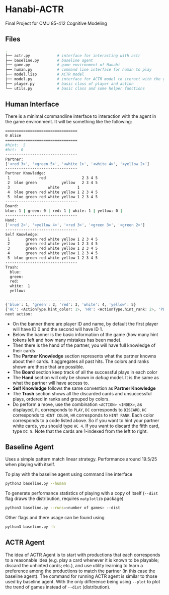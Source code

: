 # Hanabi-ACTR
Final Project for CMU 85-412 Cognitive Modeling

## Files
```sh
.
├── actr.py            # interface for interacting with actr
├── baseline.py        # baseline agent
├── game.py            # game environment of Hanabi
├── human.py           # command line interface for human to play
├── model.lisp         # ACTR model
├── model.py           # interface for ACTR model to iteract with the game environment
├── player.py          # basic class of player and action
└── utils.py           # basic class and some helper functions
```

## Human Interface
There is a minimal commandline interface to interaction with the agent in the game environment. It will be something like the following:
```sh
================================
0 Alice
================================
#hint:  5
#hit:  0
--------------------------------
Partner: 
['<red 3>', '<green 5>', '<white 1>', '<white 4>', '<yellow 2>']
--------------------------------
Partner Knowledge: 
 1             red                2 3 4 5
 2  blue green           yellow   2 3 4 5
 3                 white        1        
 4  blue green red white yellow 1 2 3 4 5
 5  blue green red white yellow 1 2 3 4 5
--------------------------------
Board:
blue: 1 | green: 0 | red: 1 | white: 1 | yellow: 0 |
--------------------------------
Hand: 
['<red 2>', '<yellow 4>', '<red 3>', '<green 3>', '<green 2>']
--------------------------------
Self Knowledge: 
 1       green red white yellow 1 2 3 4 5
 2       green red white yellow 1 2 3 4 5
 3       green red white yellow 1 2 3 4 5
 4       green red white yellow 1 2 3 4 5
 5  blue green red white yellow 1 2 3 4 5
--------------------------------
Trash:
  blue:   
  green:  
  red:    
  white:  1 
  yellow: 

--------------------------------
{'blue': 1, 'green': 2, 'red': 3, 'white': 4, 'yellow': 5}
{'HC': <ActionType.hint_color: 1>, 'HR': <ActionType.hint_rank: 2>, 'PL': <ActionType.play: 3>, 'DC': <ActionType.discard: 4>}
next action: 
```

* On the banner there are player ID and name, by default the first player will have ID 0 and the second will have ID 1.
* Below the banner is the basic information of the game (how many hint tokens left and how many mistakes has been made).
* Then there is the hand of the partner, you will have full knowledge of their cards
* The **Partner Knowledge** section represents what the partner knowns about their cards. It aggregates all past hits. The colors and ranks shown are those that are possible.
* The **Board** section keep track of all the successful plays in each color
* The **Hand** section will only be shown in *debug* model. It is the same as what the partner will have access to.
* **Self Knowledge** follows the same convention as **Partner Knowledge**
* The **Trash** section shows all the discarded cards and unsuccessful plays, ordered in ranks and grouped by colors.
* Do perform a move, use the combination `<ACTION> <INDEX>`, as displayed, `PL` corresponds to `PLAY`, `DC` corresponds to `DISCARD`, `HC` corresponds to `HINT COLOR`, `HR` corresponds to `HINT RANK`. Each color corresponds to a code listed above. So if you want to hint your partner white cards, you should type `HC 4`. If you want to discard the fifth card, type `DC 5`. Note that the cards are 1-indexed from the left to right.

## Baseline Agent
Uses a simple pattern match linear strategy. Performance around 19.5/25 when playing with itself.

To play with the baseline agent using command line interface
```sh
python3 baseline.py --human
```

To generate performance statistics of playing with a copy of itself (`--dist` flag draws the distribution, requires `matplotlib` package)
```sh
python3 baseline.py --runs=<number of games> --dist
```

Other flags and there usage can be found using
```sh
python3 baseline.py -h
```

## ACTR Agent
The idea of ACTR Agent is to start with productions that each corresponds to a reasonable idea (e.g. play a card whenever it is known to be playable; discard the unhinted cards; etc.), and use utility learning to learn a preference among the productions to match the partner (in this case the baseline agent). 
The command for running ACTR agent is similar to those used by baseline agent. 
With the only difference being using `--plot` to plot the trend of games instead of `--dist` (distribution).
